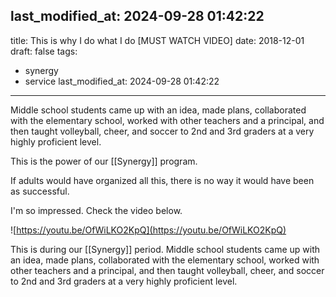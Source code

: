 last_modified_at: 2024-09-28 01:42:22
---
title: This is why I do what I do [MUST WATCH VIDEO]
date: 2018-12-01
draft: false
tags:
  - synergy
  - service
last_modified_at: 2024-09-28 01:42:22
---

Middle school students came up with an idea, made plans, collaborated with the elementary school, worked with other teachers and a principal, and then taught volleyball, cheer, and soccer to 2nd and 3rd graders at a very highly proficient level.

This is the power of our [[Synergy]] program.

If adults would have organized all this, there is no way it would have been as successful.

I'm so impressed. Check the video below.

![https://youtu.be/OfWiLKO2KpQ](https://youtu.be/OfWiLKO2KpQ)

This is during our [[Synergy]] period. Middle school students came up with an idea, made plans, collaborated with the elementary school, worked with other teachers and a principal, and then taught volleyball, cheer, and soccer to 2nd and 3rd graders at a very highly proficient level.